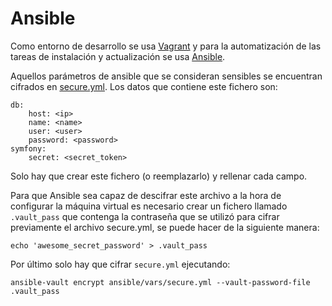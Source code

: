 # Ansible

Como entorno de desarrollo se usa [Vagrant](https://www.vagrantup.com/) y para
la automatización de las tareas de instalación y actualización se usa
[Ansible](https://www.ansible.com/).


Aquellos parámetros de ansible que se consideran sensibles se encuentran
cifrados en [secure.yml](../ansible/vars/secure.yml). Los datos que
contiene este fichero son:

    db:
        host: <ip>
        name: <name>
        user: <user>
        password: <password>
    symfony:
        secret: <secret_token>

Solo hay que crear este fichero (o reemplazarlo) y rellenar cada campo.


Para que Ansible sea capaz de descifrar este archivo a la hora de configurar la
máquina virtual es necesario crear un fichero llamado `.vault_pass` que contenga
la contraseña que se utilizó para cifrar previamente el archivo secure.yml, se
puede hacer de la siguiente manera:

    echo 'awesome_secret_password' > .vault_pass


Por último solo hay que cifrar `secure.yml` ejecutando:

    ansible-vault encrypt ansible/vars/secure.yml --vault-password-file .vault_pass
